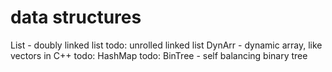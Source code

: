 # data structures
List - doubly linked list
todo: unrolled linked list
DynArr - dynamic array, like vectors in C++
todo: HashMap
todo: BinTree - self balancing binary tree

